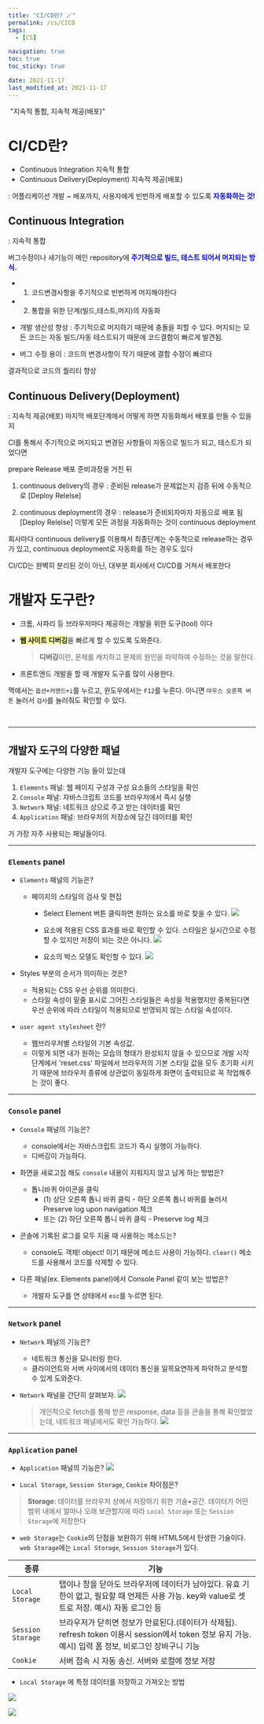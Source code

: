 ```yaml
---
title: "CI/CD란? 🪄"
permalink: /cs/CICD
tags:
  - [CS]

navigation: true
toc: true
toc_sticky: true

date: 2021-11-17
last_modified_at: 2021-11-17
---
```


![]()
"지속적 통합, 지속적 제공(배포)"

# CI/CD란?

- Continuous Integration 지속적 통합
- Continuous Delivery(Deployment) 지속적 제공(배포)

: 어플리케이션 개발 ~ 배포까지, 사용자에게 빈번하게 배포할 수 있도록 <strong style="color:blue">자동화하는 것!</strong>

## Continuous Integration
: 지속적 통합

버그수정이나 새기능이 메인 repository에 <strong style="color:blue">주기적으로 빌드, 테스트 되어서 머지되는 방식.</strong>

- 1. 코드변경사항을 주기적으로 빈번하게 머지해야한다
- 2. 통합을 위한 단계(빌드,테스트,머지)의 자동화


- 개발 생산성 향상
: 주기적으로 머지하기 때문에 충돌을 피할 수 있다. 머지되는 모든 코드는 자동 빌드/자동 테스트되기 때문에 코드결함이 빠르게 발견됨.
- 버그 수정 용이
: 코드의 변경사항이 작기 때문에 결함 수정이 빠르다

결과적으로 코드의 퀄리티 향상



## Continuous Delivery(Deployment)
: 지속적 제공(배포)
마지막 배포단계에서 어떻게 하면 자동화해서 배포를 만들 수 있을지

CI를 통해서 주기적으로 머지되고 변경된 사항들이 자동으로 빌드가 되고, 테스트가 되었다면

prepare Release 배포 준비과정을 거친 뒤

1. continuous delivery의 경우
: 준비된 release가 문제없는지 검증 뒤에 수동적으로 [Deploy Relelse]

2. continuous deployment의 경우
: release가 준비되자마자 자동으로 배포 됨 [Deploy Relelse]
이렇게 모든 과정을 자동화하는 것이 continuous deployment

회사마다 continuous delivery를 이용해서 최종단계는 수동적으로 release하는 경우가 있고, continuous deployment로 자동화를 하는 경우도 있다

CI/CD는 완벽히 분리된 것이 아닌, 대부분 회사에서 CI/CD를 거쳐서 배포한다






# 개발자 도구란?

- 크롬, 사파리 등 브라우저마다 제공하는 개발을 위한 도구(tool) 이다 
- <span style="background-color:#ffff99">**웹 사이트 디버깅**</span>을 빠르게 할 수 있도록 도와준다. 

  >**디버깅**이란, 문제를 캐치하고 문제의 원인을 파악하여 수정하는 것을 말한다.

- 프론트엔드 개발을 할 때 개발자 도구를 많이 사용한다.

맥에서는 `옵션+커맨드+i`를 누르고, 윈도우에서는 `F12`를 누른다. 
아니면 `마우스 오른쪽 버튼` 눌러서 `검사`를 눌러줘도 확인할 수 있다.

<br />

---

## 개발자 도구의 다양한 패널

개발자 도구에는 다양한 기능 들이 있는데

1. `Elements` 패널: 웹 페이지 구성과 구성 요소들의 스타일을 확인
2. `Console` 패널: 자바스크립트 코드를 브라우저에서 즉시 실행
3. `Network` 패널: 네트워크 상으로 주고 받는 데이터를 확인
4. `Application` 패널: 브라우저의 저장소에 담긴 데이터를 확인

가 가장 자주 사용되는 패널들이다.

---

### `Elements` panel

- `Elements` 패널의 기능은?
  - 페이지의 스타일의 검사 및 편집
    - Select Element 버튼 클릭하면 원하는 요소를 바로 찾을 수 있다.
    ![](https://images.velog.io/images/april_5/post/55a8df6f-8caf-414a-9574-80fb7b32a969/%E1%84%8B%E1%85%AD%E1%84%89%E1%85%A9%20%E1%84%89%E1%85%A5%E1%86%AB%E1%84%90%E1%85%A2%E1%86%A8.png)
    
    - 요소에 적용된 CSS 효과를 바로 확인할 수 있다. 스타일은 실시간으로 수정할 수 있지만 저장이 되는 것은 아니다.
    ![](https://images.velog.io/images/april_5/post/097982a0-9a3d-4d27-9454-57eca310671e/%E1%84%80%E1%85%A2%E1%84%87%E1%85%A1%E1%86%AF%E1%84%8C%E1%85%A1%20%E1%84%83%E1%85%A9%E1%84%80%E1%85%AE%20%E1%84%89%E1%85%B3%E1%84%90%E1%85%A1%E1%84%8B%E1%85%B5%E1%86%AF%20%E1%84%87%E1%85%A7%E1%86%AB%E1%84%80%E1%85%A7%E1%86%BC.gif)
    - 요소의 박스 모델도 확인할 수 있다.
    ![](https://images.velog.io/images/april_5/post/0642a432-3b23-4e45-9e98-cb05e6030b8a/%E1%84%80%E1%85%A2%E1%84%87%E1%85%A1%E1%86%AF%E1%84%8C%E1%85%A1%20%E1%84%83%E1%85%A9%E1%84%80%E1%85%AE%20%E1%84%87%E1%85%A1%E1%86%A8%E1%84%89%E1%85%B3%E1%84%86%E1%85%A9%E1%84%83%E1%85%A6%E1%86%AF.gif)


- Styles 부분의 순서가 의미하는 것은?
  - 적용되는 CSS 우선 순위를 의미한다.
  - 스타일 속성이 밑줄 표시로 그어진 스타일들은 속성을 적용했지만 중복된다면 우선 순위에 따라 스타일이 적용되므로 반영되지 않는 스타일 속성이다.

- `user agent stylesheet` 란?
  - 웹브라우저별 스타일의 기본 속성값.
  - 이렇게 되면 내가 원하는 모습의 형태가 완성되지 않을 수 있으므로 개발 시작 단계에서 'reset.css' 파일에서 브라우저의 기본 스타일 값을 모두 초기화 시키기 때문에 브라우저 종류에 상관없이 동일하게 화면이 출력되므로 꼭 작업해주는 것이 좋다.

---

### `Console` panel

- `Console` 패널의 기능은?
  - console에서는 자바스크립트 코드가 즉시 실행이 가능하다.
  - 디버깅이 가능하다.

- 화면을 새로고침 해도 `console` 내용이 지워지지 않고 남게 하는 방법은?
  - 톱니바퀴 아이콘을 클릭
    - (1) 상단 오른쪽 톱니 바퀴 클릭 - 하단 오른쪽 톱니 바퀴를 눌러서 Preserve log upon navigation 체크
    - 또는 (2) 하단 오른쪽 톱니 바퀴 클릭 - Preserve log 체크
    
- 콘솔에 기록된 로그를 모두 지울 때 사용하는 메소드는?
  - console도 객체! object! 이기 때문에 메소드 사용이 가능하다. `clear()` 메소드를 사용해서 코드를 삭제할 수 있다.

- 다른 패널(ex. Elements panel)에서 Console Panel 같이 보는 방법은?
  - 개발자 도구를 연 상태에서 `esc`를 누르면 된다.

---

### `Network` panel

- `Network` 패널의 기능은?
  - 네트워크 통신을 모니터링 한다.
  - 클라이언트와 서버 사이에서의 데이터 통신을 일목요연하게 파악하고 분석할 수 있게 도와준다.
  
- `Network` 패널을 간단히 살펴보자.
 ![](https://images.velog.io/images/april_5/post/ffa4346d-fa5d-488a-a51d-a3f1fa58d802/%E1%84%82%E1%85%A6%E1%84%90%E1%85%B3%E1%84%8B%E1%85%AF%E1%84%8F%E1%85%B3.gif)
 
 
  >개인적으로 fetch를 통해 받은 response, data 등을 콘솔을 통해 확인했었는데, 네트워크 패널에서도 확인 가능하다. ![](https://images.velog.io/images/april_5/post/495a60cc-e0fc-4ece-9352-e4f05da72c75/%E1%84%82%E1%85%A6%E1%84%90%E1%85%B3%E1%84%8B%E1%85%AF%E1%84%8F%E1%85%B3.png)
  
 

---

### `Application` panel

- `Application` 패널의 기능은?
![](https://images.velog.io/images/april_5/post/379c0e4c-af7a-4b7d-b4d6-fc6b37101ad1/%E1%84%80%E1%85%A2%E1%84%87%E1%85%A1%E1%86%AF%E1%84%8C%E1%85%A1%20%E1%84%83%E1%85%A9%E1%84%80%E1%85%AE%20%E1%84%8B%E1%85%A5%E1%84%91%E1%85%B3%E1%86%AF%E1%84%85%E1%85%B5%E1%84%8F%E1%85%A6%E1%84%8B%E1%85%B5%E1%84%89%E1%85%A7%E1%86%AB.png)

- `Local Storage`, `Session Storage`, `Cookie` 차이점은?

 >**Storage**: 데이터를 브라우저 상에서 저장하기 위한 기술•공간. 데이터가 어떤 범위 내에서 얼마나 오래 보관할지에 따라 `Local Storage` 또는 `Session Storage`에 저장한다
 
  - `web Storage`는 `Cookie`의 단점을 보완하기 위해 HTML5에서 탄생한 기술이다. `web Storage`에는 `Local Storage`, `Session Storage`가 있다.

|  종류 | 기능 |
| -- | -- |
| `Local Storage` | 탭이나 창을 닫아도 브라우저에 데이터가 남아있다. 유효 기한이 없고, 필요할 때 언제든 사용 가능. key와 value로 셋트로 저장. 예시) 자동 로그인 등 |
| `Session Storage` | 브라우저가 닫히면 정보가 만료된다.(데이터가 삭제됨). refresh token 이용시 session에서 token 정보 유지 가능. 예시) 입력 폼 정보, 비로그인 장바구니 기능 |
| `Cookie` | 서버 접속 시 자동 송신. 서버와 로컬에 정보 저장 |
  

- `Local Storage` 에 특정 데이터를 저장하고 가져오는 방법

![](https://images.velog.io/images/april_5/post/d63d2f55-f1a8-4604-a395-8b83990d8b2e/image.png)

![](https://images.velog.io/images/april_5/post/743d1af9-6a57-4c58-8db7-e38e84775187/image.png)
